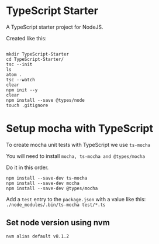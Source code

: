 # TypeScript Starter

A TypeScript starter project for NodeJS.

Created like this:

```

mkdir TypeScript-Starter
cd TypeScript-Starter/
tsc --init
ls
atom .
tsc --watch
clear
npm init --y
clear
npm install --save @types/node
touch .gitignore

```

# Setup mocha with TypeScript

To create mocha unit tests with TypeScript we use `ts-mocha`

You will need to install `mocha, ts-mocha and @types/mocha`

Do it in this order.


```
npm install --save-dev ts-mocha
npm install --save-dev mocha
npm install --save-dev @types/mocha
```

Add a `test` entry to the `package.json` with a value like this: `./node_modules/.bin/ts-mocha test/*.ts`


## Set node version using nvm

`nvm alias default v8.1.2`
